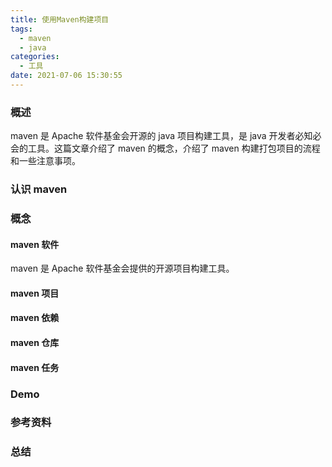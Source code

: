 ```yaml
---
title: 使用Maven构建项目
tags:
  - maven
  - java
categories:
  - 工具
date: 2021-07-06 15:30:55
---
```


### 概述
maven 是 Apache 软件基金会开源的 java 项目构建工具，是 java 开发者必知必会的工具。这篇文章介绍了 maven 的概念，介绍了 maven 构建打包项目的流程和一些注意事项。



### 认识 maven



<!-- more -->

### 概念

#### maven 软件

maven 是 Apache 软件基金会提供的开源项目构建工具。



#### maven 项目

#### maven 依赖

#### maven 仓库

#### maven 任务

### Demo

### 参考资料

### 总结



